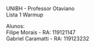 UNIBH - Professor Otaviano<br>
Lista 1 Warmup

Alunos: <br>
Filipe Morais - RA: 119121147<br>
Gabriel Caramatti - RA: 119123232
